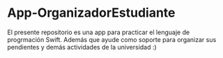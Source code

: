 # App-OrganizadorEstudiante

El presente repositorio es una app para practicar el lenguaje de progrmación Swift. Además que ayude como soporte para organizar sus pendientes y demás actividades de la universidad :)
